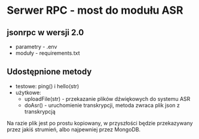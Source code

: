 # Serwer RPC - most do modułu ASR
## jsonrpc w wersji 2.0
- parametry - .env
- moduły - requirements.txt

## Udostępnione metody
- testowe: ping() i hello(str)
- użytkowe:
    - uploadFile(str) - przekazanie plików dźwiękowych do systemu ASR
    - doAsr() - uruchomienie transkrypcji, metoda zwraca plik json z transkrypcją

Na razie plik jest po prostu kopiowany, w przyszłości będzie przekazywany przez jakiś strumień, albo najpewniej przez MongoDB.